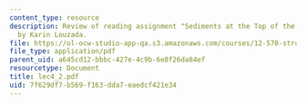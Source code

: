 ```yaml
---
content_type: resource
description: Review of reading assignment "Sediments at the Top of the Earth?s Core"
  by Karin Louzada.
file: https://ol-ocw-studio-app-qa.s3.amazonaws.com/courses/12-570-structure-and-dynamics-of-the-cmb-region-spring-2004/7f629df7b569f163dda7eaedcf421e34_lec4_2.pdf
file_type: application/pdf
parent_uid: a645cd12-bbbc-427e-4c9b-6e8f26da84ef
resourcetype: Document
title: lec4_2.pdf
uid: 7f629df7-b569-f163-dda7-eaedcf421e34
---
```

